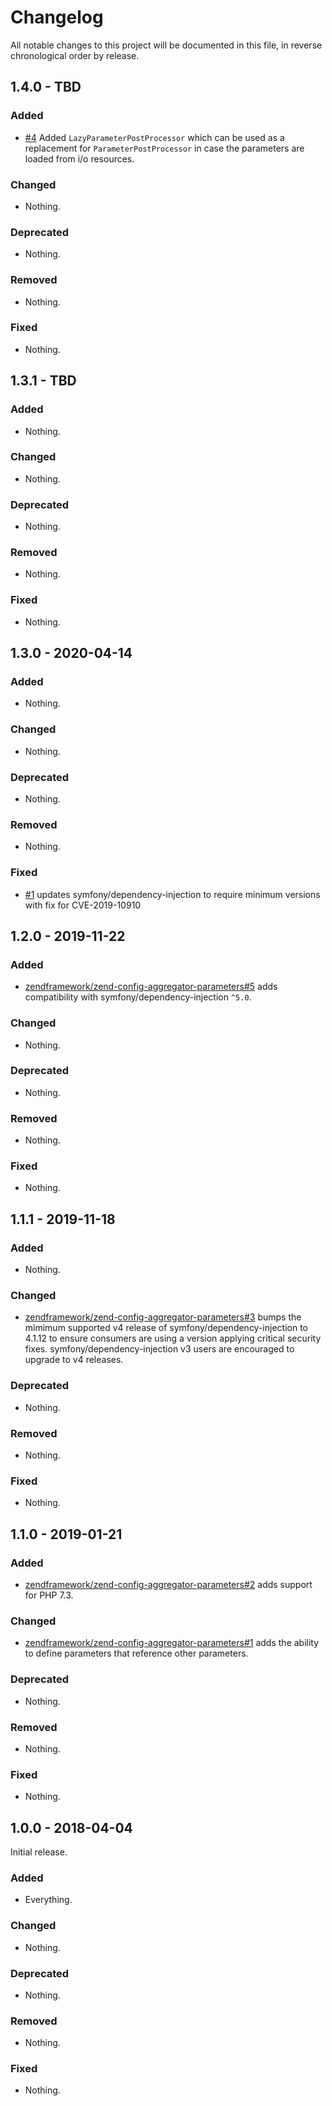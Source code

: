 # Changelog

All notable changes to this project will be documented in this file, in reverse chronological order by release.

## 1.4.0 - TBD

### Added

- [#4](https://github.com/laminas/laminas-config-aggregator-parameters/pull/4) Added `LazyParameterPostProcessor` which can be used as a replacement for `ParameterPostProcessor` in case the parameters are loaded from i/o resources.

### Changed

- Nothing.

### Deprecated

- Nothing.

### Removed

- Nothing.

### Fixed

- Nothing.

## 1.3.1 - TBD

### Added

- Nothing.

### Changed

- Nothing.

### Deprecated

- Nothing.

### Removed

- Nothing.

### Fixed

- Nothing.

## 1.3.0 - 2020-04-14

### Added

- Nothing.

### Changed

- Nothing.

### Deprecated

- Nothing.

### Removed

- Nothing.

### Fixed

- [#1](https://github.com/laminas/laminas-config-aggregator-parameters/pull/1) updates symfony/dependency-injection to require minimum versions with fix for CVE-2019-10910 

## 1.2.0 - 2019-11-22

### Added

- [zendframework/zend-config-aggregator-parameters#5](https://github.com/zendframework/zend-config-aggregator-parameters/pull/5) adds compatibility with symfony/dependency-injection `^5.0`.

### Changed

- Nothing.

### Deprecated

- Nothing.

### Removed

- Nothing.

### Fixed

- Nothing.

## 1.1.1 - 2019-11-18

### Added

- Nothing.

### Changed

- [zendframework/zend-config-aggregator-parameters#3](https://github.com/zendframework/zend-config-aggregator-parameters/pull/3) bumps the mimimum supported v4 release of symfony/dependency-injection to 4.1.12 to ensure consumers are using a version applying critical security fixes. symfony/dependency-injection v3 users are encouraged to upgrade to v4 releases.

### Deprecated

- Nothing.

### Removed

- Nothing.

### Fixed

- Nothing.

## 1.1.0 - 2019-01-21

### Added

- [zendframework/zend-config-aggregator-parameters#2](https://github.com/zendframework/zend-config-aggregator-parameters/pull/2) adds support for PHP 7.3.

### Changed

- [zendframework/zend-config-aggregator-parameters#1](https://github.com/zendframework/zend-config-aggregator-parameters/pull/1) adds the ability to define parameters that reference other parameters.

### Deprecated

- Nothing.

### Removed

- Nothing.

### Fixed

- Nothing.

## 1.0.0 - 2018-04-04

Initial release.

### Added

- Everything.

### Changed

- Nothing.

### Deprecated

- Nothing.

### Removed

- Nothing.

### Fixed

- Nothing.

